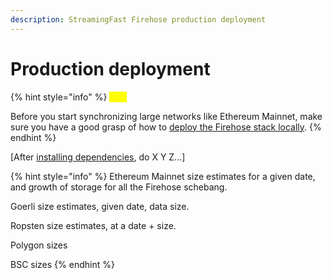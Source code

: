 ```yaml
---
description: StreamingFast Firehose production deployment
---
```


# Production deployment

{% hint style="info" %}
_<mark style="color:yellow;">****</mark>_

Before you start synchronizing large networks like Ethereum Mainnet, make sure you have a good grasp of how to [deploy the Firehose stack locally](local-deployment.md).
{% endhint %}

\[After [installing dependencies](broken-reference), do X Y Z...]

{% hint style="info" %}
Ethereum Mainnet size estimates for a given date, and growth of storage for all the Firehose schebang.

Goerli size estimates, given date, data size.

Ropsten size estimates, at a date + size.

Polygon sizes

BSC sizes
{% endhint %}
